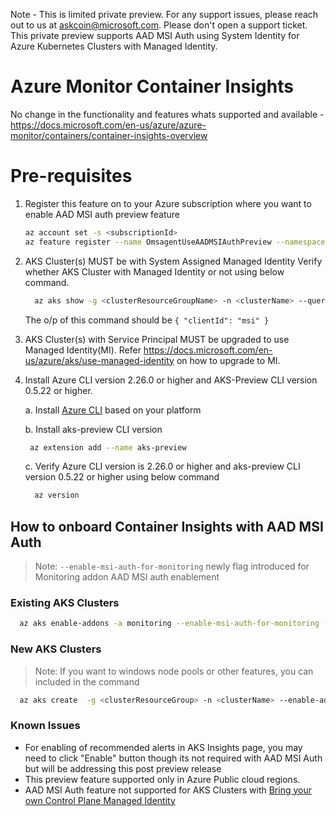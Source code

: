 Note - This is limited private preview. For any support issues, please reach out to us at [askcoin@microsoft.com](mailto:askcoin@microsoft.com). Please don't open a support ticket.
This private preview supports AAD MSI Auth using System Identity for Azure Kubernetes Clusters with Managed Identity.

# Azure Monitor Container Insights
No change in the functionality and features whats supported and available - https://docs.microsoft.com/en-us/azure/azure-monitor/containers/container-insights-overview

# Pre-requisites
 1. Register this feature on to your Azure subscription where you want to enable AAD MSI auth preview feature
     ```bash
     az account set -s <subscriptionId>
     az feature register --name OmsagentUseAADMSIAuthPreview --namespace Microsoft.ContainerService
     ```
 2. AKS Cluster(s) MUST be with System Assigned Managed Identity
    Verify whether  AKS Cluster with Managed Identity or not using below command.
     ``` bash
       az aks show -g <clusterResourceGroupName> -n <clusterName> --query "servicePrincipalProfile"
     ```
     The o/p of this command should be `{ "clientId": "msi" }`
  3. AKS Cluster(s) with Service Principal MUST be upgraded to use Managed Identity(MI). Refer https://docs.microsoft.com/en-us/azure/aks/use-managed-identity on how to upgrade to MI.
  4. Install Azure CLI version 2.26.0 or higher and AKS-Preview CLI version 0.5.22 or higher.

     a. Install [Azure CLI](https://docs.microsoft.com/en-us/cli/azure/install-azure-cli) based on your platform

     b. Install aks-preview CLI version
        ``` bash
         az extension add --name aks-preview
        ```
     c. Verify Azure CLI version is 2.26.0 or higher and aks-preview CLI version 0.5.22 or higher using below command
        ``` bash
          az version
        ```

## How to onboard Container Insights with AAD MSI Auth

> Note: `--enable-msi-auth-for-monitoring` newly flag introduced  for Monitoring addon AAD MSI auth enablement

### Existing AKS Clusters

``` bash
  az aks enable-addons -a monitoring --enable-msi-auth-for-monitoring -g <clusterResourceGroup> -n <clusterName>
```

### New AKS Clusters
> Note: If you want to windows node pools or other features, you can included in the command
``` bash
  az aks create  -g <clusterResourceGroup> -n <clusterName> --enable-addons monitoring --enable-msi-auth-for-monitoring
```

### Known Issues
- For enabling of recommended alerts in AKS Insights page, you may need to click "Enable" button though its not required  with AAD MSI Auth but will be addressing this post preview release
- This preview feature supported only in Azure Public cloud regions.
- AAD MSI Auth feature not supported for AKS Clusters with [Bring your own Control Plane Managed Identity](https://docs.microsoft.com/en-us/azure/aks/use-managed-identity#bring-your-own-control-plane-mi)
